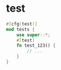 <!-- ---
title: Rust lang
subtitle: rs
date: 2020-10-14
bigimg: [{src: "/primitives/img/unsplash-josiah-ingels.jpg", desc: "Path"}]
--- -->

# test

```rs
#[cfg(test)]
mod tests {
    use super::*;
    #[test]
    fn test_123() {
        // ...
    }
}
```
